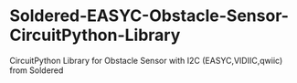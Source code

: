 # Soldered-EASYC-Obstacle-Sensor-CircuitPython-Library
CircuitPython Library for Obstacle Sensor with I2C (EASYC,VIDIIC,qwiic) from Soldered

